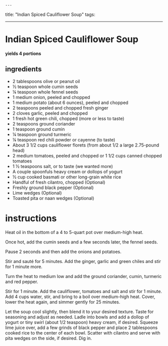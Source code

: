 	---
title: "Indian Spiced Cauliflower Soup"
tags:

---

# Indian Spiced Cauliflower Soup

#### yields  4 portions

## ingredients
* 2 tablespoons olive or peanut oil
* ½ teaspoon whole cumin seeds
* ¼ teaspoon whole fennel seeds
* 1 medium onion, peeled and chopped
* 1 medium potato (about 6 ounces), peeled and chopped
* 2 teaspoons peeled and chopped fresh ginger
* 2 cloves garlic, peeled and chopped
* 1 fresh hot green chili, chopped (more or less to taste)
* 2 teaspoons ground coriander
* 1 teaspoon ground cumin
* ¼ teaspoon ground turmeric
* ¼ teaspoon red chili powder or cayenne (to taste)
* About 3 1/2 cups cauliflower florets (from about 1/2 a large 2.75-pound head)
* 2 medium tomatoes, peeled and chopped or 1 1/2 cups canned chopped tomatoes
* 1 ½ teaspoons salt, or to taste (we wanted more)
* A couple spoonfuls heavy cream or dollops of yogurt
* ½ cup cooked basmati or other long-grain white rice
* Handful of fresh cilantro, chopped (Optional)
* Freshly ground black pepper (Optional)
* Lime wedges (Optional)
* Toasted pita or naan wedges (Optional)

# instructions
Heat oil in the bottom of a 4 to 5-quart pot over medium-high heat. 

Once hot, add the cumin seeds and a few seconds later, the fennel seeds. 

Pause 2 seconds and then add the onions and potatoes. 

Stir and sauté for 5 minutes. 
Add the ginger, garlic and green chiles and stir for 1 minute more.

Turn the heat to medium low 
and add the ground coriander, cumin, turmeric and red pepper.

Stir for 1 minute. 
Add the cauliflower, tomatoes and salt and stir for 1 minute. 
Add 4 cups water, stir, and bring to a boil over medium-high heat. 
Cover, lower the heat again, and simmer gently for 25 minutes.

Let the soup cool slightly, then blend it to your desired texture. 
Taste for seasoning and adjust as needed. 
Ladle into bowls and add a dollop of yogurt or tiny swirl (about 1/2 teaspoon) heavy cream, if desired. 
Squeeze lime juice over, add a few grinds of black pepper and place 2 tablespoons cooked rice to the center of each bowl. 
Scatter with cilantro and serve with pita wedges on the side, if desired. Dig in.
	
	
